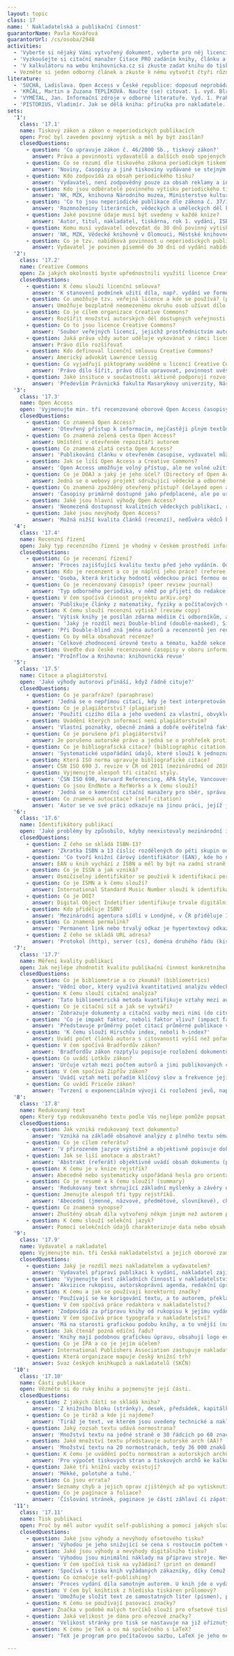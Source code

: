 ```yaml
---
layout: topic
class: 17
name: ' Nakladatelská a publikační činnost'
guarantorName: Pavla Kovářová
guarantorUrl: /cs/osoba/2948
activities:
  - 'Vyberte si nějaký Vámi vytvořený dokument, vyberte pro něj licenci Creative Commons a publikujte pomocí některé služby pro self-publishing.'
  - 'Vyzkoušejte si citační manažer Citace PRO zadáním knihy, článku a webové stránky a vygenerujte jejich bibliografické záznamy.'
  - 'V kalkulátoru na webu knihovnicka.cz si zkuste zadat knihu do tisku. Rozhodněte se pro doplňky ke knize, tisk, obálku a vazbu a podívejte se na výslednou kalkulaci.'
  - Vezměte si jeden odborný článek a zkuste k němu vytvořit čtyři různé typy redukovaného textu.
literature:
  - 'SUCHÁ, Ladislava. Open Access v České republice: doposud neprobádané pole? ProInflow, Brno: Masarykova univerzita, 2011, roč. 3, č. 1, s. 135-277. ISSN 1804-2406.'
  - 'KRČÁL, Martin a Zuzana TEPLÍKOVÁ. Naučte (se) citovat. 1. vyd. Blansko: Citace.com, 2014, 156, [46] s. ISBN 978-80-260-6074-1.'
  - 'VYMĚTAL, Jan. Informační zdroje v odborné literatuře. Vyd. 1. Praha: Wolters Kluwer Česká republika, 2010, 433 s. ISBN 978-80-7357-520-5.'
  - 'PISTORIUS, Vladimír. Jak se dělá kniha: příručka pro nakladatele. Vyd. 1. Praha: Paseka, 2003, 248 s. ISBN 80-7185-516-2.'
sets:
  '1':
    class: '17.1'
    name: Tiskový zákon a zákon o neperiodických publikacích
    open: Proč byl zaveden povinný výtisk a měl by být zasílán?
    closedQuestions:
      - question: 'Co upravuje zákon č. 46/2000 Sb., tiskový zákon?'
        answer: Práva a povinnosti vydavatelů a dalších osob spojených s vydáváním periodického tisku
      - question: Co se rozumí dle tiskového zákona periodickým tiskem?
        answer: 'Noviny, časopisy a jiné tiskoviny vydávané se stejným názvem, obsahovým zaměřením a v jednotné formě nejméně dvakrát v kalendářním roce'
      - question: Kdo zodpovídá za obsah periodického tisku?
        answer: 'Vydavatel, není zodpovědný pouze za obsah reklamy a inzerce zveřejněné ve vydávaném tisku'
      - question: Kdo jsou odběratelé povinného výtisku periodického tisku?
        answer: 'NK, MZK, knihovna Národního muzea, Ministerstvo kultury, Parlamentní knihovna, každá krajská knihovna, Městská knihovna v Praze'
      - question: 'Co to jsou neperiodické publikace dle zákona č. 37/1995 Sb., o neperiodických publikacích?'
        answer: 'Rozmnoženiny literárních, vědeckých a uměleckých děl k veřejnému šíření vydané jednorázově nebo nejvýše jedenkrát ročně'
      - question: Jaké povinné údaje musí být uvedeny v každé knize?
        answer: 'Autor, titul, nakladatel, tiskárna, rok 1. vydání, ISBN, pokud bylo přiděleno, u překladu překladatel, název a nakladatel původního díla'
      - question: Komu musí vydavatel odevzdat do 30 dnů povinný výtisk každé neperiodické publikace?
        answer: 'NK, MZK, Vědecké knihovně v Olomouci, Městské knihovně v Praze a příslušné krajské knihovně dle sídla vydavatele'
      - question: Co je tzv. nabídková povinnost u neperiodických publikací?
        answer: Vydavatel je povinen písemně do 30 dní od vydání nabídnout jím vydanou knihu ke koupi knihovnám určeným vyhláškou č. 156/2003 Sb.
  '2':
    class: '17.2'
    name: Creative Commons
    open: Za jakých okolností byste upřednostnili využití licence Creative Commons a kdy copyright?
    closedQuestions:
      - question: K čemu slouží licenční smlouva?
        answer: 'K stanovení podmínek užití díla, např. vydání ve formě knihy nebo užití díla jako filmového námětu.'
      - question: Co umožňuje tzv. veřejná licence a kde se používá? (public licence)
        answer: Umožňuje bezplatně neomezenému okruhu osob užívat dílo a dále ho šířit dle licenčních podmínek. Nejčastěji se používá na internetu.
      - question: Co je cílem organizace Creative Commons?
        answer: Rozšířit množství autorských děl dostupných veřejnosti k legálnímu využívání a sdílení
      - question: Co to jsou licence Creative Commons?
        answer: 'Soubor veřejných licencí, jejichž prostřednictvím autor plošně uzavírá licenční smlouvu se všemi potenciálními uživateli díla'
      - question: Jaká práva vždy autor uděluje vykovánat v rámci licence Creative Commons?
        answer: Právo dílo rozšiřovat
      - question: Kdo definoval licenční smlouvu Creative Commons?
        answer: Americký advokát Lawrence Lessig
      - question: Co vyjadřují piktogramy uváděné u licencí Creative Commons?
        answer: 'Právo dílo šířit, právo dílo upravovat, povinnost uvést autora, zachovat licenci, možnost užívat dílo komerčně (nebo opak)'
      - question: Jaké insituce v součastnosti aktivně podporují rozvoj této licence formou pracovní skupiny Creative Commons pro ČR?
        answer: 'Především Právnická fakulta Masarykovy univerzity, Národní technická knihovna a Iuridicum Remedium'
  '3':
    class: '17.3'
    name: Open Access
    open: 'Vyjmenujte min. tři recenzované oborové Open Access časopisy a uveďte témata, kterým se věnují.'
    closedQuestions:
      - question: Co znamená Open Access?
        answer: 'Otevřený přístup k informacím, nejčastěji plným textům recenzovaných článků, preprintů, sborníků atd. pro podporu šíření poznání.'
      - question: Co znamená zelená cesta Open Access?
        answer: Umístění v otevřeném repozitáři autorem
      - question: Co znamená zlatá cesta Open Access?
        answer: 'Publikování článku v otevřeném časopise, vydavatel může chtít za publikování od autora poplatek'
      - question: Jak se liší Open Access a Creative Commons?
        answer: 'Open Access umožňuje volný přístup, ale ne volné užití, které umožňuje licence Creative Commons.'
      - question: Co je DOAJ a jaký je jeho účel? (Directory of Open Access Journals)
        answer: Jedná se o webový projekt sdružující vědecké a odborné časopisy s otevřeným přístupem s cílem zvýšit jejich využívanost.
      - question: Co znamená zpožděný otevřený přístup? (delayed open access)
        answer: 'Časopisy primárně dostupné jako předplacené, ale po určité době (zpravidla 12 měsíců) zpřístupněné jako otevřené'
      - question: Jaké jsou hlavní výhody Open Access?
        answer: 'Neomezená dostupnost kvalitních vědeckých publikací, rychlé sdílení, zviditelnění autorů, větší využívání a ohlas práce'
      - question: Jaké jsou nevýhody Open Access?
        answer: 'Možná nižší kvalita článků (recenzí), nedůvěra vědců ke změně publikačního procesu, nutnost ošetření autorských a vydavatelských práv'
  '4':
    class: '17.4'
    name: Recenzní řízení
    open: Jaký typ recenzního řízení je vhodný v českém prostředí informačních studií a knihovnictví a proč?
    closedQuestions:
      - question: Co je recenzní řízení?
        answer: 'Proces zajišťující kvalitu textu před jeho vydáním. Odbornost a dodržení standardů posuzují odborníci, kteří doporučí nebo zamítnou přijetí.'
      - question: Kdo je recenzent a co je náplní jeho práce? (referee)
        answer: 'Osoba, která kriticky hodnotí vědeckou práci formou odborného posudku před jejím vydáním (odbornost, srozumitelnost, originalita atd.).'
      - question: Co je recenzovaný časopis? (peer review journal)
        answer: 'Typ odborného periodika, v němž po přijetí do redakce byly na články vypracovány odborné posudky, na jejichž základě autoři upravili články.'
      - question: V čem spočívá činnost projektu arXiv.org?
        answer: 'Publikuje články z matematiky, fyziky a počítačových věd před recenzí. Jsou tedy dříve k dispozici ostatním vědcům, ale bez ověření kvality.'
      - question: K čemu slouží recenzní výtisk? (review copy)
        answer: 'Výtisk knihy je posílán zdarma médiím či odborníkům, aby na jeho základě publikovali recenzi knihy.'
      - question: 'Jaký je rozdíl mezi Double-blind (double-masked), Single-blind (masked) a Open review?'
        answer: 'Při Double-blind zná jména autorů a recenzentů jen redakce, při Single-blind autor nezná recenzenty a u Open jsou jména obou stran známá.'
      - question: Co by měla obsahovat recenze?
        answer: 'Celkové zhodnocení úrovně textu a tématu, každé sekce článku (úvod, metody, výsledky, diskuze), konkrétní doporučení pro zlepšení.'
      - question: Uveďte dva české recenzované časopisy v oboru informační studia a knihovnictví zařazené do databáze ERIH PLUS.
        answer: 'ProInflow a Knihovna: knihovnická revue'
  '5':
    class: '17.5'
    name: Citace a plagiátorství
    open: 'Jaké výhody autorovi přináší, když řádně cituje?'
    closedQuestions:
      - question: Co je parafráze? (paraphrase)
        answer: 'Jedná se o nepřímou citaci, kdy je text interpretován vlastními slovy bez změny významu. Není v uvozovkách, ale musí být uveden zdroj.'
      - question: Co je plagiátorství? (plagiarism)
        answer: 'Použití cizího díla a jeho uvedení za vlastní, obvykle textu, ale i obrázku, grafu apod., nesprávné citování i opomenutí uvedení zdroje'
      - question: Uvádění kterých informací není plagiátorstvím?
        answer: 'Vlastní poznatky, obecně známá a dobře ověřitelná fakta, např. historická data, matematické a fyzikální zákony, a správná citace'
      - question: Co je porušeno při plagiátorství?
        answer: Je porušeno autorské právo a jedná se o prohřešek proti etice vědecké a publikační činnosti.
      - question: Co je bibliografická citace? (bibliographic citation)
        answer: 'Systematické uspořádání údajů, které slouží k jednoznačnému identifikování dokumentu'
      - question: Která ISO norma upravuje bibliografické citace?
        answer: ČSN ISO 690 3. revize v ČR od 2011 (mezinárodní od 2010)
      - question: Vyjmenujte alespoň tři citační styly.
        answer: 'ČSN ISO 690, Harvard Referencing, APA Style, Vancouver System, Chicago Manual of Style a další'
      - question: Co jsou EndNote a RefWorks a k čemu slouží?
        answer: 'Jedná se o komerční citační manažery pro sběr, správu a sdílení bibliografických citací a webových referencí.'
      - question: Co znamená autocitace? (self-citation)
        answer: 'Autor se ve své práci odkazuje na jinou práci, jejíž je autorem či spoluautorem.'
  '6':
    class: '17.6'
    name: Identifikátory publikací
    open: 'Jaké problémy by způsobilo, kdyby neexistovaly mezinárodní identifikátory dokumentů?'
    closedQuestions:
      - question: Z čeho se skládá ISBN-13?
        answer: 'Zkratka ISBN a 13 číslic rozdělených do pěti skupin oddělených pomlčkami: prefix, ID skupiny, ID nakladatele, ID titulu a kontrolní součet'
      - question: 'Co tvoří knižní čárový identifikátor (EAN), kde ho nejčastěji najdeme a proč?'
        answer: EAN u knih vychází z ISBN a měl by být na zadní straně obálky nebo přebalu pro identifikaci knihy knihkupci čtečkou čárového kódu.
      - question: Co je ISSN a jak vzniká?
        answer: Osmičíselný identifikátor se používá k identifikaci periodické publikace. Součet číslic násobený vahami 8-1 musí být dělitelný 11.
      - question: Co je ISMN a k čemu slouží?
        answer: International Standard Music Number slouží k identifikaci tištěných hudebnin pomocí třináctimístného čísla.
      - question: Co je DOI?
        answer: Digital Object Indetifier identifikuje trvale digitální dokumenty a od roku 2012 je mezinárodním standardem ISO 26324.
      - question: Kdo přiděluje ISBN?
        answer: 'Mezinárodní agentura sídlí v Londýně, v ČR přiděluje ISBN Národní agentura v Národní knihovně ČR.'
      - question: Co znamená permalink?
        answer: 'Permanent link nebo trvalý odkaz je hypertextový odkaz na konkrétní článek, který se časem nemění, obsahuje stále stejné informace.'
      - question: Z čeho se skládá URL adresa?
        answer: 'Protokol (http), server (cs), doména druhého řádu (kisk), generická doména (.cz), port (80), umístění na serveru, parametry'
  '7':
    class: '17.7'
    name: Měření kvality publikací
    open: Jak nejlépe zhodnotit kvalitu publikační činnost konkrétního vědce?
    closedQuestions:
      - question: Co je bibliometrie a co zkoumá? (bibliometrics)
        answer: 'Vědní obor, který využívá kvantitativní analýzu vědeckých dokumentů, zkoumá citační vazby, publikační trendy či analyzuje publikace vědců.'
      - question: K čemu slouží citační analýza?
        answer: 'Tato bibliometrická metoda kvantifikuje vztahy mezi autory, dokumenty a vědními obory na základě bibliografických citací.'
      - question: Co je citační síť a jak se vytváří?
        answer: 'Zobrazuje dokumenty a citační vazby mezi nimi (do citujícího dokumentu k citovanému nebo naopak), vzniká na základě citační analýzy.'
      - question: 'Co je impakt faktor, neboli faktor vlivu? (impact factor)'
        answer: 'Představuje průměrný počet citací průměrné publikace v daném odborném časopise, čímž ukazuje kvalitu daného časopisu.'
      - question: 'K čemu slouží Hirschův index, neboli h-index?'
        answer: Uvádí počet článků autora s citovaností vyšší než pořadové číslo článku v seznamu textů autora řazeném dle počtu citací.
      - question: V čem spočívá Bradfordův zákon?
        answer: 'Bradfordův zákon rozptylu popisuje rozložení dokumentů v tematice, např. nejvíce relevantních článků je v malém množství časopisů.'
      - question: Co uvádí Lotkův zákon?
        answer: 'Určuje vztah mezi počtem autorů a jimi publikovaných článků, tak lze určit, kolik autorů publikuje více článků než daný vědec.'
      - question: V čem spočívá Zipfův zákon?
        answer: 'Uvádí vztah meti pořadím klíčový slov a frekvence jejich výskytu, určuje že relativně málo silně frekventovaných slov tvoří základ lexiky.'
      - question: Co uvádí Priceův zákon?
        answer: 'Tvrzení o exponenciálním vývoji či rozložení jevů, např. že polovina vědeckých článků je publikována druhou odmocninou počtu všech autorů.'
  '8':
    class: '17.8'
    name: Redukovaný text
    open: Který typ redukovaného textu podle Vás nejlépe pomůže popsat dokument a proč?
    closedQuestions:
      - question: Jak vzniká redukovaný text dokumentu?
        answer: 'Vzniká na základě obsahové analýzy z plného textu sémantickou redukcí, tj. výběrem podstatních informací.'
      - question: Co je cílem referátu?
        answer: 'V přirozeném jazyce výstižně a objektivně popisuje dokument. Může využívat formulace z textu, ale jako celek je formulován nově.'
      - question: Jak se liší anotace a abstrakt?
        answer: 'Abstrakt (referát) objektivně uvádí obsah dokumentu (předmět, cíle, metody a závěry), anotace má spíše hodnotící či vysvětlující povahu.'
      - question: K čemu je v knize rejstřík?
        answer: Abecedně nebo systematicky uspořádaná hesla pro orientaci v dokumentu nebo souboru dokumentů odkazem na místo jejich výskytu.
      - question: Co je resumé a k čemu slouží? (summary)
        answer: 'Redukovaný text shrnující základní myšlenky a závěry odborné práce, bývá umístěn nejčastěji na konci publikace v několika jazycích.'
      - question: Jmenujte alespoň tři typy rejstříků.
        answer: 'Abecední (jmenné, názvové, předmětové, slovníkové), chronologické a věcné rejstříky. Vedle hesla je uvedeno číslo strany v knize.'
      - question: Co znamená synopse?
        answer: Zhuštěný obsah díla vytvořený někým jiným než autorem pro urychlení orientace čtenáře v díle za cenu ochuzení o literární hodnotu.
      - question: K čemu slouží selekční jazyk?
        answer: Pomocí selekčních údajů charakterizuje data nebo obsah dokumentu pro jejich ukládání a vyhledávání.
  '9':
    class: '17.9'
    name: Vydavatel a nakladatel
    open: Vyjmenujte min. tři česká nakladatelství a jejich oborové zaměření.
    closedQuestions:
      - question: Jaký je rozdíl mezi nakladatelem a vydavatelem?
        answer: 'Vydavatel připraví publikaci k vydání, nakladatel zajistí technickou a ekonomickou stránku a někdy distribuci, činnosti jsou často spojeny.'
      - question: 'Vyjmenujte šest základních činností v nakladatelství, které musí proběhnout, aby se kniha dostala ke čtenáři.'
        answer: 'Akvizice rukopisu, autorskoprávní agenda, redakční úprava, výroba knih, marketingová příprava a propagace titulu, prodej'
      - question: K čemu a jak se používají korekturní značky?
        answer: 'Používají se ke korigování textu, a to autorem, překladatelem či redaktorem, na okraj textu pomocí určených znamének označují chyby v textu.'
      - question: V čem spočívá práce redaktora v nakladatelství?
        answer: 'Zodpovídá za přípravu knihy od rukopisu k jejímu vydání, tj. akvizice rukopisu, posudek, licenční smluvy, rediguje a provádí korektury.'
      - question: V čem spočívá práce typografa v nakladatelství?
        answer: 'Má na starosti grafickou podobu knihy, a to vnější (např. obálka) i vnitřní část (výběr písma, zalomení textu, stránkové korektury apod.).'
      - question: Jak čtenář pozná ediční řadu?
        answer: 'Knihy mají podobnou grafickou úpravu, obsahují logo edice a číslo svazku v edici a častu jsou si tematicky, žánrově či autorsky blízké.'
      - question: Co je IPA a co je jejím účelem?
        answer: International Publishers Association zastupuje nakladatele ve všech aspektech publikační činnosti (periodických i neperiodických publikací).
      - question: Která organizace mapuje český knižní trh?
        answer: Svaz českých knihkupců a nakladatelů (SKČN)
  '10':
    class: '17.10'
    name: Části publikace
    open: Vězměte si do ruky knihu a pojmenujte její části.
    closedQuestions:
      - question: Z jakých částí se skládá kniha?
        answer: 'Z knižního bloku (stránky), desek, předsádek, kapitálku, patitulu, titulního listu, protititulu (fontispis), tiráže a někdy záložkové služky'
      - question: Co je tiráž a kde ji najdeme?
        answer: 'Tiráž je text, ve kterém jsou uvedeny technické a nakladatelské údaje a bývá na rubu titulní strany jako tzv. autorská tiráž.'
      - question: Jaký rozsah textu udává normostrana?
        answer: 'Množství textu na jedné straně o 30 řádcích po 60 znacích, celkem tedy 1 800 znaků'
      - question: Jaké množství textu představuje autorské arch (AA)?
        answer: 'Množství textu na 20 normostranách, tedy 36 000 znaků.'
      - question: K čemu je uvádění počtu normostran a autorských archů?
        answer: 'Pro výpočet tiskových stran a tiskových archů ke kalkulaci tisku a určení honoráře pro autora či překladatele, pokud je odvozen od rozsahu.'
      - question: Jaké tři knižní vazby existují?
        answer: 'Měkké, polotuhé a tuhé.'
      - question: Co jsou errata?
        answer: Seznamy chyb a jejich oprav zjištěných až po vytisknutí publikace. Mají podobu samostatného listu vloženého do publikace nebo na internetu.
      - question: Co je paginace a foliace?
        answer: 'Číslování stránek, paginace je částí záhlaví či zápatí jednotně v celé knize, foliace u rukopisů a starých tisků bez číslovaných stran.'
  '11':
    class: '17.11'
    name: Tisk publikací
    open: Proč by měl autor využít self-publishing a pomocí jakých služeb?
    closedQuestions:
      - question: Jaké jsou výhody a nevýhody ofsetového tisku?
        answer: 'Výhodou je jeho snižující se cena s rostoucím počtem výtisků, nevýhodou je náročná příprava na tisk, proto se vyplatí u většího nákladu.'
      - question: Jaké jsou výhody a nevýhody digitálního tisku?
        answer: 'Výhodou jsou minimální náklady na přípravu stroje. Nevýhodou jsou samotné náklady na tisk, proto se vyplatí u menšího nákladu.'
      - question: V čem spočívá tisk na vyžádání? (print on demand)
        answer: 'Spočívá v tisku knih vyžádaných zákazníky, díky čemuž jsou omezeny náklady na sklady nakladatele.'
      - question: Co označuje self-publishing?
        answer: 'Proces vydání díla samotným autorem. U knih jde o vydání vlastním nákladem, do procesu není zapojeno nakladatelství.'
      - question: V čem byl knihtisk z hlediska tiskáren průlomový?
        answer: 'Umožňuje složit text ze samostatných liter (písmen), pak je rozdělit a znovu použít, tím se snížila cena a zvýšilo množství vydávaných knih.'
      - question: K čemu se používají pasovací značky?
        answer: Značka v podobě malých terčíků slouží pro ofsetové tiskárny jako záchytný bod pro pasování samostatně tisknutých barev.
      - question: Jaká velikost je dána pro ořezové značky?
        answer: 'Velikost stránky pro tisk se nastavuje na již oříznutý formát, spad (za ořezovými značkami) by měl mít min. 3 mm, ideálně 5 mm.'
      - question: K čemu je TeX a co má společného s LaTeX?
        answer: 'TeX je program pro počítačovou sazbu, LaTeX je jeho nejznámější nadstavba používaná zejména v přírodních vědách.'

---
```

